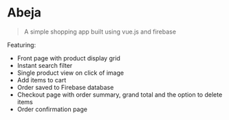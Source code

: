 # Abeja

> A simple shopping app built using vue.js and firebase

Featuring:

- Front page with product display grid
- Instant search filter
- Single product view on click of image
- Add items to cart
- Order saved to Firebase database
- Checkout page with order summary, grand total and the option to delete items
- Order confirmation page


